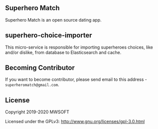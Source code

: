 ## Superhero Match
Superhero Match is an open source dating app.

## superhero-choice-importer
This micro-service is responsible for importing superheroes choices, like and/or dislike, from database to 
Elasticsearch and cache. 

## Becoming Contributor
If you want to become contributor, please send email to this address - `superheromatch@gmail.com`.

## License
Copyright 2019-2020 MWSOFT

Licensed under the GPLv3: http://www.gnu.org/licenses/gpl-3.0.html